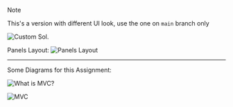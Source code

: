 > [!NOTE]
> This's a  version with different UI look, use the one on `main` branch only

![Custom Sol.](https://acdn.jsdelivr.net/gh/Ahmad-Mtr/CS254@main/assets/ass1-custom-sol.jpg)

Panels Layout:
![Panels Layout](https://cdn.jsdelivr.net/gh/Ahmad-Mtr/CS254@main/assets/panels-structure.png)


---

Some Diagrams for this Assignment:

![What is MVC?](https://cdn.jsdelivr.net/gh/Ahmad-Mtr/CS254@main/assets/what-is-mvc.png)

![ MVC](https://cdn.jsdelivr.net/gh/Ahmad-Mtr/CS254@main/assets/mvc.png)



